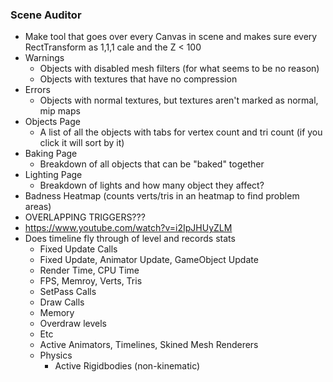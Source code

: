 ### Scene Auditor
* Make tool that goes over every Canvas in scene and makes sure every RectTransform as 1,1,1 cale and the Z < 100
* Warnings
  * Objects with disabled mesh filters (for what seems to be no reason)
  * Objects with textures that have no compression
* Errors
  * Objects with normal textures, but textures aren't marked as normal, mip maps
* Objects Page
  * A list of all the objects with tabs for vertex count and tri count (if you click it will sort by it)
* Baking Page
  * Breakdown of all objects that can be "baked" together
* Lighting Page
  * Breakdown of lights and how many object they affect?
* Badness Heatmap (counts verts/tris in an heatmap to find problem areas)
* OVERLAPPING TRIGGERS???
* https://www.youtube.com/watch?v=i2IpJHUyZLM
* Does timeline fly through of level and records stats
  * Fixed Update Calls
  * Fixed Update, Animator Update, GameObject Update
  * Render Time, CPU Time
  * FPS, Memroy, Verts, Tris
  * SetPass Calls
  * Draw Calls
  * Memory
  * Overdraw levels
  * Etc
  * Active Animators, Timelines, Skined Mesh Renderers
  * Physics
    * Active Rigidbodies (non-kinematic)

